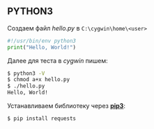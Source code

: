 ## PYTHON3  
Создаем файл *hello.py* в `C:\cygwin\home\<user>`

```python
#!/usr/bin/env python3
print("Hello, World!")
```

Далее для теста в *cygwin* пишем:
```sh
$ python3 -V
$ chmod a+x hello.py
$ ./hello.py
Hello, World!
```

Устанавливаем библиотеку через [**pip3**](pip3.md):  
```sh
$ pip install requests
```
